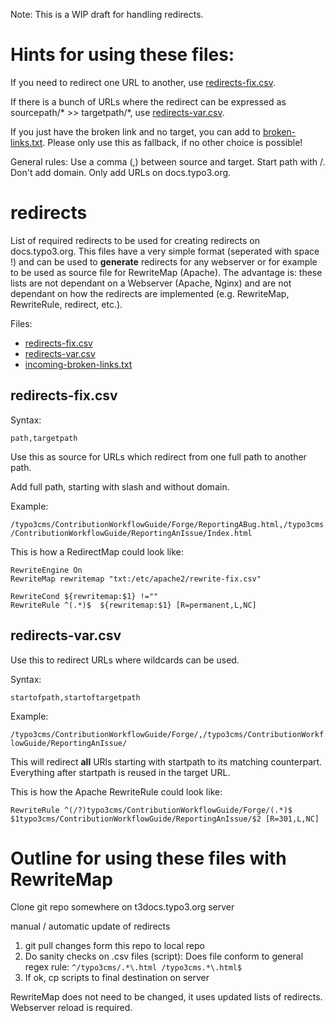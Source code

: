 Note: This is a WIP draft for handling redirects. 

# Hints for using these files:

If you need to redirect one URL to another, use [redirects-fix.csv](https://github.com/TYPO3-Documentation/redirects/edit/master/redirects-fix.csv). 

If there is a bunch of URLs where the redirect can be expressed as sourcepath/* >> targetpath/*, use [redirects-var.csv](https://github.com/TYPO3-Documentation/redirects/edit/master/redirects-var.csv).

If you just have the broken link and no target, you can add to [broken-links.txt](https://github.com/TYPO3-Documentation/redirects/edit/master/broken-links.txt). Please only use this as fallback, if no other choice is possible!

General rules: Use a comma (,) between source and target. Start path with /. Don't add domain. Only add URLs on docs.typo3.org. 

# redirects
List of required redirects to be used for creating redirects on docs.typo3.org. This files have a very simple format (seperated with space !) and can be used to **generate** redirects for any webserver or for example to be used as source file for RewriteMap (Apache). The advantage is: these lists are not dependant on a Webserver (Apache, Nginx) and are not dependant on how the redirects are implemented (e.g. RewriteMap, RewriteRule, redirect, etc.). 

Files:

* [redirects-fix.csv](https://raw.githubusercontent.com/TYPO3-Documentation/redirects/master/redirects-fix.csv)
* [redirects-var.csv](https://github.com/TYPO3-Documentation/redirects/blob/master/redirects-var.csv)
* [incoming-broken-links.txt](https://github.com/TYPO3-Documentation/redirects/blob/master/broken-links.txt)

## redirects-fix.csv

Syntax:

```path,targetpath```

Use this as source for URLs which redirect from one full path to another path.

Add full path, starting with slash and without domain.

Example:

```/typo3cms/ContributionWorkflowGuide/Forge/ReportingABug.html,/typo3cms/ContributionWorkflowGuide/ReportingAnIssue/Index.html```

This is how a RedirectMap could look like:

```
RewriteEngine On
RewriteMap rewritemap "txt:/etc/apache2/rewrite-fix.csv"

RewriteCond ${rewritemap:$1} !=""
RewriteRule ^(.*)$  ${rewritemap:$1} [R=permanent,L,NC]
```


## redirects-var.csv

Use this to redirect URLs where wildcards can be used.  

Syntax:

```startofpath,startoftargetpath```

Example:

```/typo3cms/ContributionWorkflowGuide/Forge/,/typo3cms/ContributionWorkflowGuide/ReportingAnIssue/```

This will redirect **all** URls starting with startpath to its matching counterpart. Everything after startpath is reused in the target URL.

This is how the Apache RewriteRule could look like:

```RewriteRule ^(/?)typo3cms/ContributionWorkflowGuide/Forge/(.*)$ $1typo3cms/ContributionWorkflowGuide/ReportingAnIssue/$2 [R=301,L,NC]```


# Outline for using these files with RewriteMap

Clone git repo somewhere on t3docs.typo3.org server

manual / automatic update of redirects

1. git pull changes form this repo to local repo
2. Do sanity checks on .csv files (script): Does file conform to general regex rule: ```^/typo3cms/.*\.html /typo3cms.*\.html$```
3. If ok, cp scripts to final destination on server

RewriteMap does not need to be changed, it uses updated lists of redirects. Webserver reload is required.



